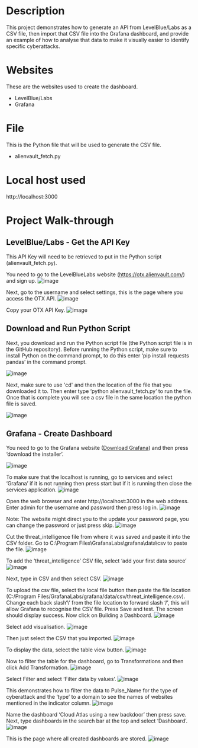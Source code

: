 # Description
This project demonstrates how to generate an API from LevelBlue/Labs as a CSV file, then import that CSV file into the Grafana dashboard, and provide an example of how to analyse that data to make it visually easier to identify specific cyberattacks.

# Websites
These are the websites used to create the dashboard.
<ul>
  <li>LevelBlue/Labs</li>
  <li>Grafana</li>
</ul>

# File
This is the Python file that will be used to generate the CSV file. 
<ul>
  <li>alienvault_fetch.py</li>
</ul>

# Local host used
http://localhost:3000

# Project Walk-through

<h2>LevelBlue/Labs - Get the API Key</b></h2>
This API Key will need to be retrieved to put in the Python script (alienvault_fetch.py). 

You need to go to the LevelBlueLabs website (https://otx.alienvault.com/) and sign up.
![image](https://github.com/user-attachments/assets/602b62b5-6fbc-45a3-95ab-d9ce0545cd8d)

Next, go to the username and select settings, this is the page where you access the OTX API.
![image](https://github.com/user-attachments/assets/616aa1e5-ba33-4289-b825-eef82652dc7d)

Copy your OTX API Key.
![image](https://github.com/user-attachments/assets/b9e4b35e-fdcd-48d1-860f-b53610dc2185)

<h2><b>Download and Run Python Script</b></h2>
Next, you download and run the Python script file (the Python script file is in the GitHub repository). Before running the Python script, make sure to install Python on the command prompt, to do this enter ‘pip install requests pandas’ in the command prompt.

![image](https://github.com/user-attachments/assets/70ecd6c0-cf24-4870-b00d-b1dcf12e1ccc)

Next, make sure to use 'cd' and then the location of the file that you downloaded it to. Then enter type ‘python alienvault_fetch.py’ to run the file. Once that is complete you will see a csv file in the same location the python file is saved.

![image](https://github.com/user-attachments/assets/59895bd9-9d69-4103-8169-f4bbbc3bbc10)

<h2><b>Grafana - Create Dashboard</b></h2>
You need to go to the Grafana website (<a href="https://grafana.com/grafana/download?platform=windows">Download Grafana</a>) and then press ‘download the installer’.

![image](https://github.com/user-attachments/assets/647868c0-92f2-4da8-b01d-7a228cd3cf11)

To make sure that the localhost is running, go to services and select ‘Grafana’ if it is not running then press start but if it is running then close the services application.
![image](https://github.com/user-attachments/assets/ebd1bd49-007b-431a-ae26-0df16d1b9ee4)

Open the web browser and enter http://localhost:3000 in the web address. Enter admin for the username and password then press log in.
![image](https://github.com/user-attachments/assets/0247c2af-e072-4b40-8505-f354c81cbcae)

Note: The website might direct you to the update your password page, you can change the password or just press skip.
![image](https://github.com/user-attachments/assets/a2373fa6-f6c0-46a1-9c86-7c112ec6485c)

Cut the threat_intelligence file from where it was saved and paste it into the CSV folder. Go to C:\Program Files\GrafanaLabs\grafana\data\csv to paste the file.
![image](https://github.com/user-attachments/assets/ef8884b7-cd50-435d-bb3f-14a936651cd8)

To add the ‘threat_intelligence’ CSV file, select ‘add your first data source’
![image](https://github.com/user-attachments/assets/9665e68d-4f3c-4808-a087-ade0b46bd46a)

Next, type in CSV and then select CSV.
![image](https://github.com/user-attachments/assets/6da35d6e-360f-4700-91c5-1bd88ce0766d)

To upload the csv file, select the local file button then paste the file location (C:/Program Files/GrafanaLabs/grafana/data/csv/threat_intelligence.csv). Change each back slash‘\’ from the file location to forward slash ‘/’, this will allow Grafana to recognise the CSV file. Press Save and test. The screen should display success. Now click on Building a Dashboard.
![image](https://github.com/user-attachments/assets/d6a16c4e-3c53-49f4-8f81-3bb0b9655763)

Select add visualisation.
![image](https://github.com/user-attachments/assets/7c3607fc-226a-403b-993a-f829af174d68)

Then just select the CSV that you imported.
![image](https://github.com/user-attachments/assets/8648aca3-9d20-489b-8f74-04dfe4c42868)

To display the data, select the table view button.
![image](https://github.com/user-attachments/assets/74072a83-c7a1-40c0-81a3-e28f89ac4a25)

Now to filter the table for the dashboard, go to Transformations and then click Add Transformation.
![image](https://github.com/user-attachments/assets/f68e0677-cf61-420a-bd97-0a89336d13a0)

Select Filter and select ‘Filter data by values’.
![image](https://github.com/user-attachments/assets/af727f7a-509f-44a9-8a88-620451236c98)

This demonstrates how to filter the data to Pulse_Name for the type of cyberattack and the ‘type’ to a domain to see the names of websites mentioned in the indicator column. 
![image](https://github.com/user-attachments/assets/ae351c63-edc7-4da0-9d1c-fd5122b7f45e)

Name the dashboard ‘Cloud Atlas using a new backdoor’ then press save. Next, type dashboards in the search bar at the top and select ‘Dashboard’.
![image](https://github.com/user-attachments/assets/c0bc580b-675e-4df8-9aed-3444c33c2816)

This is the page where all created dashboards are stored.
![image](https://github.com/user-attachments/assets/0e070702-f45b-4157-89a9-ba99531022df)




